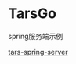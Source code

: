 # TarsGo

spring服务端示例

[tars-spring-server](https://github.com/TarsCloud/TarsJava/tree/master/examples/tars-spring-server)




